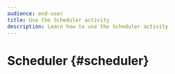 ```yaml
---
audience: end-user
title: Use the Scheduler activity
description: Learn how to use the Scheduler activity
---
```


# Scheduler {#scheduler}
